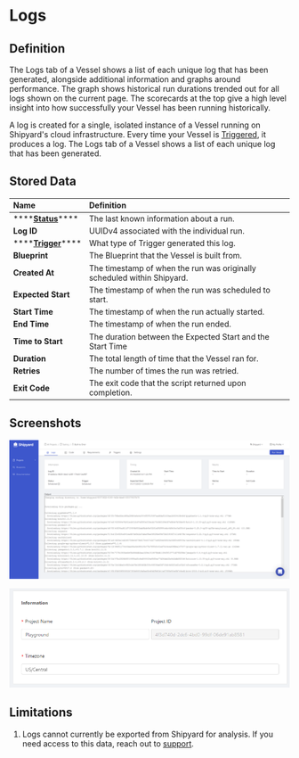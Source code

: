 # Logs

## Definition

The Logs tab of a Vessel shows a list of each unique log that has been generated, alongside additional information and graphs around performance. The graph shows historical run durations trended out for all logs shown on the current page. The scorecards at the top give a high level insight into how successfully your Vessel has been running historically.

A log is created for a single, isolated instance of a Vessel running on Shipyard's cloud infrastructure. Every time your Vessel is [Triggered](vessels/triggers/), it produces a log. The Logs tab of a Vessel shows a list of each unique log that has been generated.

## Stored Data

| Name | Definition |
| :--- | :--- |
| \*\*\*\*[**Status**](other-functions/status.md)\*\*\*\* | The last known information about a run. |
| **Log ID** | UUIDv4 associated with the individual run. |
| \*\*\*\*[**Trigger**](vessels/triggers/)\*\*\*\* | What type of Trigger generated this log. |
| **Blueprint** | The Blueprint that the Vessel is built from. |
| **Created At** | The timestamp of when the run was originally scheduled within Shipyard. |
| **Expected Start** | The timestamp of when the run was scheduled to start. |
| **Start Time** | The timestamp of when the run actually started. |
| **End Time** | The timestamp of when the run ended. |
| **Time to Start** | The duration between the Expected Start and the Start Time |
| **Duration** | The total length of time that the Vessel ran for. |
| **Retries** | The number of times the run was retried. |
| **Exit Code** | The exit code that the script returned upon completion. |

## Screenshots

![Logs Tab for a Vessel](../.gitbook/assets/image%20%2832%29.png)

![Individual Log](../.gitbook/assets/image%20%2842%29.png)

## Limitations

1. Logs cannot currently be exported from Shipyard for analysis. If you need access to this data, reach out to [support](mailto:support@shipyardapp.com).

